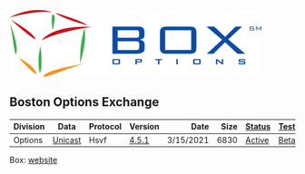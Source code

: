 [![Box](https://github.com/Open-Markets-Initiative/Directory/blob/master/Images/Box.png)](https://boxoptions.com)


## Boston Options Exchange

| Division | Data | Protocol | Version | Date | Size | [Status][Omi.Glossary.Status] | [Testing][Omi.Glossary.Testing] | Specification |
| --- | --- | --- | --- | ---: | ---: | --- | --- | --- |
| Options | [Unicast][Box.Options.Unicast.Hsvf.v4.5.1.Dissector] | Hsvf | [4.5.1][Box.Options.Unicast.Hsvf.v4.5.1.Dissector] | 3/15/2021 | 6830 | [Active][Omi.Glossary.Status.Active] | [Beta][Omi.Glossary.Testing.Beta] | [pdf][Box.Options.Unicast.Hsvf.v4.5.1.Pdf] |


Box: [website](https://boxoptions.com "Go to Boston Options Exchange")


[Omi.Glossary.Status]: https://github.com/Open-Markets-Initiative/Directory/blob/master/Glossary/Status.md "Protocol Deployment Status"
[Omi.Glossary.Status.Active]: https://github.com/Open-Markets-Initiative/Directory/blob/master/Glossary/Status.md "Deployment Status: Protocol is in active production"
[Omi.Glossary.Status.Deprecated]: https://github.com/Open-Markets-Initiative/Directory/blob/master/Glossary/Status.md "Deployment Status: Protocol is no longer in active use"
[Omi.Glossary.Status.Future]: https://github.com/Open-Markets-Initiative/Directory/blob/master/Glossary/Status.md "Deployment Status: Protocol is not yet deployed to an active production environment"
[Omi.Glossary.Status.Unknown]: https://github.com/Open-Markets-Initiative/Directory/blob/master/Glossary/Status.md "Deployment Status: Protocol deployment status is unknown"
[Omi.Glossary.Status.Header]: https://github.com/Open-Markets-Initiative/Directory/blob/master/Glossary/Status.md "Deployment Status: Header only protocol provided for debugging"
[Omi.Glossary.Testing]: https://github.com/Open-Markets-Initiative/Directory/blob/master/Glossary/Testing.md "Protocol Testing Status"
[Omi.Glossary.Testing.Verified]: https://github.com/Open-Markets-Initiative/Directory/blob/master/Glossary/Testing.md "Testing Status: Protocol has been tested on live data"
[Omi.Glossary.Testing.Incomplete]: https://github.com/Open-Markets-Initiative/Directory/blob/master/Glossary/Testing.md "Testing Status: Protocol has been tested on live data but contains known issues"
[Omi.Glossary.Testing.Beta]: https://github.com/Open-Markets-Initiative/Directory/blob/master/Glossary/Testing.md "Testing Status: Protocol has not been tested and structure is speculative"
[Omi.Glossary.Testing.Untested]: https://github.com/Open-Markets-Initiative/Directory/blob/master/Glossary/Testing.md "Testing Status: Protocol has not been tested on live data"

[Box.Options.Unicast.Hsvf.v4.5.1.Dissector]: https://github.com/Open-Markets-Initiative/wireshark-lua/blob/master/Box/Box.Options.Unicast.Hsvf.v4.5.1.Script.Dissector.lua "Box Options Unicast Hsvf v4.5.1 Wireshark Dissector"
[Box.Options.Unicast.Hsvf.v4.5.1.Pdf]: https://github.com/Open-Markets-Initiative/Directory/blob/master/Specifications/Box/Box.Options.Sola.Unicast.Hsvf.v4.5.pdf "Boston Options Exchange 4.5.1 Pdf"
